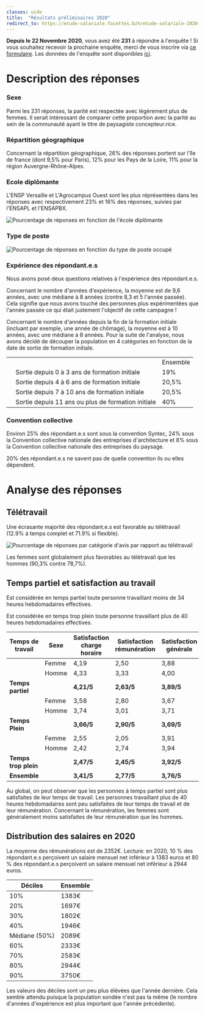 ```yaml
---
classes: wide
title:  "Résultats préliminaires 2020"
redirect_to: https://etude-salariale.facettes.bzh/etude-salariale-2020-preliminaire/
---
```

**Depuis le 22 Novembre 2020**, vous avez été **231** à répondre à l'enquête !
Si vous souhaitez recevoir la prochaine enquête, merci de vous inscrire via [ce formulaire](https://framaforms.org/resultat-etude-salaire-2020-paysagiste-concepteur-1605773216).
Les données de l'enquête sont disponibles [ici](https://github.com/pocman/etude-salariale-paysagiste-concepteur/blob/master/etude_salaire_2020___paysagiste_concepteur.tsv).
# Description des réponses
### Sexe
Parmi les 231 réponses, la parité est respectée avec légèrement plus de femmes. 
Il serait intéressant de comparer cette proportion avec la parité au sein de la communauté ayant le titre de paysagiste concepteur.rice.

### Répartition géographique
Concernant la répartition géographique, 26% des réponses portent sur l'île de france (dont 9,5% pour Paris), 12% pour les Pays de la Loire, 11% pour la région Auvergne-Rhône-Alpes.

### Ecole diplômante
L'ENSP Versaille et L'Agrocampus Ouest sont les plus réprésentées dans les réponses avec respectivement 23% et 16% des réponses, suivies par l'ENSAPL et l'ENSAPBX.

![Pourcentage de réponses en fonction de l'école diplômante](/etude-salariale-paysagiste-concepteur/assets/images/2020/count_ecole.png)

### Type de poste
![Pourcentage de réponses en fonction du type de poste occupé](/etude-salariale-paysagiste-concepteur/assets/images/2020/type_poste.png)

### Expérience des répondant.e.s
Nous avons posé deux questions relatives à l'expérience des répondant.e.s.

Concernant le nombre d'années d'expérience, la moyenne est de 9,6 années, avec une médiane à 8 années (contre 8,3 et 5 l'année passée). Cela signifie que nous avons touché des personnes plus expérimentées que l'année passée ce qui était justement l'objectif de cette campagne !


Concernant le nombre d'années depuis la fin de la formation initiale (incluant par exemple, une année de chômage), la moyenne est à 10 années, avec une médiane à 8 années.
Pour la suite de l'analyse, nous avons décidé de découper la population en 4 catégories en fonction de la date de sortie de formation initiale.

|   |                                                    | |
|---|----------------------------------------------------|---------------|
|   |                                                    | Ensemble      |
|   | Sortie depuis 0 à 3 ans de formation initiale      | 19%           |
|   | Sortie depuis 4 à 6 ans de formation initiale      | 20,5%         | 
|   | Sortie depuis 7 à 10 ans de formation initiale     | 20,5%         | 
|   | Sortie depuis 11 ans ou plus de formation initiale | 40%           |

### Convention collective
Environ 25% des répondant.e.s sont sous la convention Syntec, 24% sous la Convention collective nationale des entreprises d'architecture et 8% sous la Convention collective nationale des entreprises du paysage.

20% des répondant.e.s ne savent pas de quelle convention ils ou elles dépendent.

# Analyse des réponses
## Télétravail
Une écrasante majorité des répondant.e.s est favorable au télétravail (12.9% à temps complet et 71.9% si flexible). 

![Pourcentage de réponses par catégorie d'avis par rapport au télétravail](/etude-salariale-paysagiste-concepteur/assets/images/2020/remote.png)

Les femmes sont globalement plus favorables au télétravail que les hommes (90,3% contre 78,7%).


## Temps partiel et satisfaction au travail
Est considérée en temps partiel toute personne travaillant moins de 34 heures hebdomadaires effectives.

Est considérée en temps trop plein toute personne travaillant plus de 40 heures hebdomadaires effectives.

| Temps de travail | Sexe | Satisfaction charge horaire | Satisfaction rémunération | Satisfaction générale | % de réponses |
|---|---|---|---|---|---|
|  | Femme | 4,19 | 2,50 | 3,88 | 7,37% |
|  | Homme | 4,33 | 3,33 | 4,00 | 1,38% |
| **Temps partiel** |  | **4,21/5** | **2,63/5** | **3,89/5** | 8,76% |
| | Femme | 3,58 | 2,80 | 3,67 | 35,02% |
|  | Homme | 3,74 | 3,01 | 3,71 | 31,80% |
| **Temps Plein** |  | **3,66/5** | **2,90/5** | **3,69/5** | 66,82% |
| | Femme | 2,55 | 2,05 | 3,91 | 10,14% |
|  | Homme | 2,42 | 2,74 | 3,94 | 14,29% |
| **Temps trop plein** |  | **2,47/5** | **2,45/5** | **3,92/5** | 24,42% |
| **Ensemble** |  | **3,41/5** | **2,77/5** | **3,76/5** | 100,00% |

Au global, on peut observer que les personnes à temps partiel sont plus satisfaites de leur temps de travail.
Les personnes travaillant plus de 40 heures hebdomadaires sont peu satisfaites de leur temps de travail et de leur rémunération. Concernant la rémunération, les femmes sont généralement moins satisfaites de leur rémunération que les hommes.

## Distribution des salaires en 2020

La moyenne des rémunérations est de 2352€.
Lecture: en 2020, 10 % des répondant.e.s perçoivent un salaire mensuel net inférieur à 1383 euros et 80 % des répondant.e.s perçoivent un salaire mensuel net inférieur à 2944 euros.

| Déciles | Ensemble |
|---|---|
| 10% | 1383€ |
| 20% | 1697€ |
| 30% | 1802€ |
| 40% | 1946€ |
| Médiane (50%) | 2089€ |
| 60% | 2333€ |
| 70% | 2583€ |
| 80% | 2944€ |
| 90% | 3750€ |

Les valeurs des déciles sont un peu plus élévées que l'année dernière. Cela semble attendu puisque la population sondée n'est pas la même (le nombre d'années d'expérience est plus important que l'année précédente).
